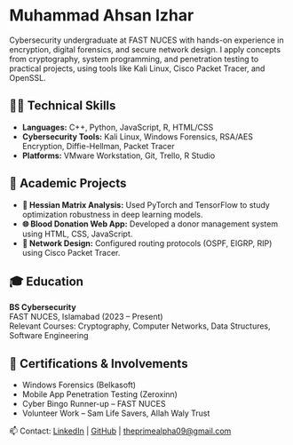 # Muhammad Ahsan Izhar

Cybersecurity undergraduate at FAST NUCES with hands-on experience in encryption, digital forensics, and secure network design. I apply concepts from cryptography, system programming, and penetration testing to practical projects, using tools like Kali Linux, Cisco Packet Tracer, and OpenSSL.

## 👨‍💻 Technical Skills
- **Languages:** C++, Python, JavaScript, R, HTML/CSS
- **Cybersecurity Tools:** Kali Linux, Windows Forensics, RSA/AES Encryption, Diffie-Hellman, Packet Tracer
- **Platforms:** VMware Workstation, Git, Trello, R Studio

## 📂 Academic Projects
- **🧠 Hessian Matrix Analysis:** Used PyTorch and TensorFlow to study optimization robustness in deep learning models.
- **🌐 Blood Donation Web App:** Developed a donor management system using HTML, CSS, JavaScript.
- **📡 Network Design:** Configured routing protocols (OSPF, EIGRP, RIP) using Cisco Packet Tracer.

## 🎓 Education
**BS Cybersecurity**  
FAST NUCES, Islamabad (2023 – Present)  
Relevant Courses: Cryptography, Computer Networks, Data Structures, Software Engineering

## 🏅 Certifications & Involvements
- Windows Forensics (Belkasoft)
- Mobile App Penetration Testing (Zeroxinn)
- Cyber Bingo Runner-up – FAST NUCES
- Volunteer Work – Sam Life Savers, Allah Waly Trust

📫 Contact: [LinkedIn](https://linkedin.com/in/ahsan-izhar) | [GitHub](https://github.com/alpha-01-cyber) | theprimealpha09@gmail.com
